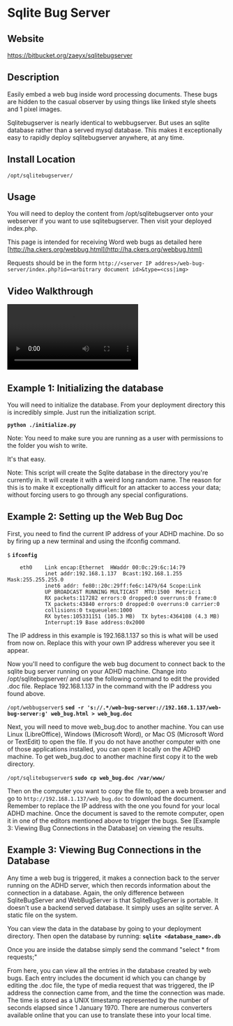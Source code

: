 
Sqlite Bug Server
==============

Website
-------

<https://bitbucket.org/zaeyx/sqlitebugserver>

Description
-----------

Easily embed a web bug inside word processing documents. These bugs are
hidden to the casual observer by using things like linked style sheets and 1 pixel images.

Sqlitebugserver is nearly identical to webbugserver.  But uses an sqlite database
rather than a served mysql database.  This makes it exceptionally easy to rapidly
deploy sqlitebugserver anywhere, at any time.


Install Location
----------------

`/opt/sqlitebugserver/`

Usage
-----
You will need to deploy the content from /opt/sqlitebugserver onto your webserver
if you want to use sqlitebugserver.  Then visit your deployed index.php.  

This page is intended for receiving Word web bugs as detailed here [http://ha.ckers.org/webbug.html](http://ha.ckers.org/webbug.html)

Requests should be in the form `http://<server IP addres>/web-bug-server/index.php?id=<arbitrary document id>&type=<css|img>`

Video Walkthrough
-----------------

<video controls>
  <source src="Videos/1_550_WebBug.mp4">
  <source src="https://onedrive.live.com/download.aspx?cid=8D6C4317A39E3D29&resid=8D6C4317A39E3D29%2155683&canary=">
 <p>Your browser does not support html5 video.</p>
</video>

Example 1: Initializing the database
------------------------------------

You will need to initialize the database.  From your deployment directory
this is incredibly simple.  Just run the initialization script.

**`python ./initialize.py`**

Note: You need to make sure you are running as a user with permissions to the folder you wish to write.  

It's that easy.

Note: This script will create the Sqlite database in the directory you're 
currently in.  It will create it with a weird long random name.  The reason
for this is to make it exceptionally difficult for an attacker to access your
data; without forcing users to go through any special configurations.


Example 2: Setting up the Web Bug Doc
-------------------------------------

First, you need to find the current IP address of your ADHD machine. Do
so by firing up a new terminal and using the ifconfig command.

`$` **`ifconfig`**

        eth0    Link encap:Ethernet  HWaddr 00:0c:29:6c:14:79
                inet addr:192.168.1.137  Bcast:192.168.1.255  Mask:255.255.255.0
                inet6 addr: fe80::20c:29ff:fe6c:1479/64 Scope:Link
                UP BROADCAST RUNNING MULTICAST  MTU:1500  Metric:1
                RX packets:117282 errors:0 dropped:0 overruns:0 frame:0
                TX packets:43840 errors:0 dropped:0 overruns:0 carrier:0
                collisions:0 txqueuelen:1000
                RX bytes:105331151 (105.3 MB)  TX bytes:4364108 (4.3 MB)
                Interrupt:19 Base address:0x2000

The IP address in this example is 192.168.1.137 so this is what will be
used from now on. Replace this with your own IP address wherever you see it appear.

Now you'll need to configure the web bug document to connect back to the
sqlite bug server running on your ADHD machine. Change into
/opt/sqlitebugserver/ and use the following command to edit the provided
.doc file. Replace 192.168.1.137 in the command with the IP address you found above.

`/opt/webbugserver$` **`sed -r 's://.*/web-bug-server://192.168.1.137/web-bug-server:g' web_bug.html > web_bug.doc`**

Next, you will need to move web\_bug.doc to another machine. You can use
Linux (LibreOffice), Windows (Microsoft Word), or Mac OS (Microsoft Word
or TextEdit) to open the file. If you do not have another computer with
one of those applications installed, you can open it locally on the ADHD
machine. To get web\_bug.doc to another machine first copy it to the web directory.

`/opt/sqlitebugserver$` **`sudo cp web_bug.doc /var/www/`**

Then on the computer you want to copy the file to, open a web browser
and go to `http://192.168.1.137/web_bug.doc` to
download the document. Remember to replace the IP address with the one
you found for your local ADHD machine. Once the document is saved to the
remote computer, open it in one of the editors mentioned above to
trigger the bugs. See [Example 3: Viewing Bug Connections in the Database] on viewing the results.

Example 3: Viewing Bug Connections in the Database
--------------------------------------------------

Any time a web bug is triggered, it makes a connection back to the
server running on the ADHD server, which then records information about
the connection in a database. Again, the only difference between SqliteBugServer
and WebBugServer is that SqliteBugServer is portable.  It doesn't use a
backend served database.  It simply uses an sqlite server.  A static file 
on the system.

You can view the data in the database by going to your deployment directory.
Then open the database by running: **`sqlite <database_name>.db`**

Once you are inside the databse simply send the command "select * from requests;"

From here, you can view all the entries in the database created by web
bugs. Each entry includes the document id which you can change by
editing the .doc file, the type of media request that was triggered, the
IP address the connection came from, and the time the connection was
made. The time is stored as a UNIX timestamp represented by the number
of seconds elapsed since 1 January 1970. There are numerous converters
available online that you can use to translate these into your local
time.


